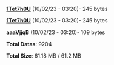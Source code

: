 [**1Tet7h0U**](/data/1Tet7h0U.txt) (10/02/23 - 03:20)- 245 bytes

[**1Tet7h0U**](/data/1Tet7h0U.txt) (10/02/23 - 03:20)- 245 bytes

[**aaaVjjqB**](/data/aaaVjjqB.txt) (10/02/23 - 03:20)- 109 bytes

**Total Datas**: 9204

**Total Size**: 61.18 MB / 61.2 MB
